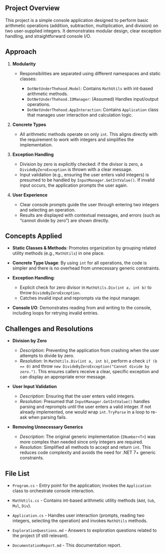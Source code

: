 ## Project Overview

This project is a simple console application designed to perform basic arithmetic operations (addition, subtraction, multiplication, and division) on two user-supplied integers. It demonstrates modular design, clear exception handling, and straightforward console I/O.

## Approach

1. **Modularity**

   * Responsibilities are separated using different namespaces and static classes:

     * `DotNetUnderThehood.Model`: Contains `MathUtils` with int-based arithmetic methods.
     * `DotNetUnderThehood.IOManager`: (Assumed) Handles input/output operations.
     * `DotNetUnderThehood.AppInteraction`: Contains `Application` class that manages user interaction and calculation logic.

2. **Concrete Types**

   * All arithmetic methods operate on only `int`. This aligns directly with the requirement to work with integers and simplifies the implementation.

3. **Exception Handling**

   * Division by zero is explicitly checked: if the divisor is zero, a `DivideByZeroException` is thrown with a clear message.
   * Input validation (e.g., ensuring the user enters valid integers) is presumed to be handled by `InputManager.GetIntValue()`. If invalid input occurs, the application prompts the user again.

4. **User Experience**

   * Clear console prompts guide the user through entering two integers and selecting an operation.
   * Results are displayed with contextual messages, and errors (such as “cannot divide by zero”) are shown directly.

## Concepts Applied

* **Static Classes & Methods**:
  Promotes organization by grouping related utility methods (e.g., `MathUtils`) in one place.

* **Concrete Type Usage**:
  By using `int` for all operations, the code is simpler and there is no overhead from unnecessary generic constraints.

* **Exception Handling**:

  * Explicit check for zero divisor in `MathUtils.Div(int a, int b)` to throw `DivideByZeroException`.
  * Catches invalid input and reprompts via the input manager.

* **Console I/O**:
  Demonstrates reading from and writing to the console, including loops for retrying invalid entries.

## Challenges and Resolutions

* **Division by Zero**

  * *Description*: Preventing the application from crashing when the user attempts to divide by zero.
  * *Resolution*: In `MathUtils.Div(int a, int b)`, perform a check `if (b == 0)` and throw `new DivideByZeroException("Cannot divide by zero.")`. This ensures callers receive a clear, specific exception and can display an appropriate error message.

* **User Input Validation**

  * *Description*: Ensuring that the user enters valid integers.
  * *Resolution*: Presumed that `InputManager.GetIntValue()` handles parsing and reprompts until the user enters a valid integer. If not already implemented, one would wrap `int.TryParse` in a loop to re-ask when parsing fails.

* **Removing Unnecessary Generics**

  * *Description*: The original generic implementation (`INumber<T>`) was more complex than needed since only integers are required.
  * *Resolution*: Simplified all methods to accept and return `int`. This reduces code complexity and avoids the need for .NET 7+ generic constraints.

## File List

* `Program.cs` - Entry point for the application; invokes the `Application` class to orchestrate console interaction.

* `MathUtils.cs` - Contains int-based arithmetic utility methods (`Add`, `Sub`, `Mul`, `Div`).

* `Application.cs` - Handles user interaction (prompts, reading two integers, selecting the operation) and invokes `MathUtils` methods.

* `ExplorationQuestions.md` - Answers to exploration questions related to the project (if still relevant).

* `DocumentationReport.md` - This documentation report.

